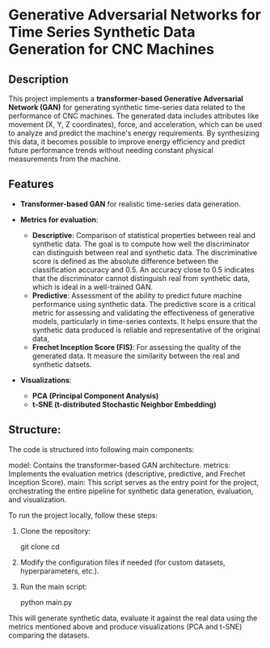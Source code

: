 # Generative Adversarial Networks for Time Series Synthetic Data Generation for CNC Machines

## Description
This project implements a **transformer-based Generative Adversarial Network (GAN)** for generating synthetic time-series data related to the performance of CNC machines. The generated data includes attributes like movement (X, Y, Z coordinates), force, and acceleration, which can be used to analyze and predict the machine's energy requirements. By synthesizing this data, it becomes possible to improve energy efficiency and predict future performance trends without needing constant physical measurements from the machine.

## Features

- **Transformer-based GAN** for realistic time-series data generation.

- **Metrics for evaluation**:
  - **Descriptive**: Comparison of statistical properties between real and synthetic data. The goal is to compute  how well the discriminator can distinguish between real and synthetic data. The discriminative score is defined as the absolute difference between the classification accuracy and 0.5. An accuracy close to 0.5 indicates that the discriminator cannot distinguish real from synthetic data, which is ideal in a well-trained GAN.
  - **Predictive**: Assessment of the ability to predict future machine performance using synthetic data. The predictive score is a critical metric for assessing and validating the effectiveness of generative models, particularly in time-series contexts. It helps ensure that the synthetic data produced is reliable and representative of the original data,
  - **Frechet Inception Score (FIS)**: For assessing the quality of the generated data. It measure the similarity between the real and synthetic datsets.

- **Visualizations**:
  - **PCA (Principal Component Analysis)**
  - **t-SNE (t-distributed Stochastic Neighbor Embedding)**

## Structure:

The code is structured into following main components:

model: Contains the transformer-based GAN architecture.
metrics: Implements the evaluation metrics (descriptive, predictive, and Frechet Inception Score).
main: This script serves as the entry point for the project, orchestrating the entire pipeline for synthetic data generation, evaluation, and visualization.


To run the project locally, follow these steps:

1. Clone the repository:
   
   git clone <repository-url>
   cd <project-folder>

2. Modify the configuration files if needed (for custom datasets, hyperparameters, etc.).

3. Run the main script:

    python main.py  


This will generate synthetic data, evaluate it against the real data using the metrics mentioned above and produce visualizations (PCA and t-SNE) comparing the datasets.